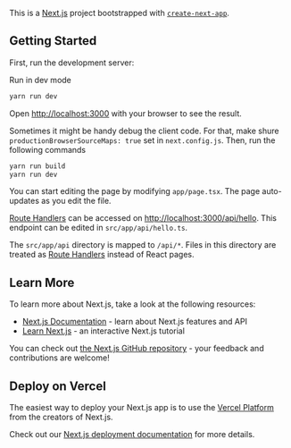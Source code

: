 This is a [Next.js](https://nextjs.org/) project bootstrapped with [`create-next-app`](https://github.com/vercel/next.js/tree/canary/packages/create-next-app).

## Getting Started

First, run the development server:

Run in dev mode

```bash
yarn run dev
```

Open [http://localhost:3000](http://localhost:3000) with your browser to see the result.

Sometimes it might be handy debug the client code. For that, make shure `productionBrowserSourceMaps: true` set in `next.config.js`. Then, run the following commands

```bash
yarn run build
yarn run dev
```

You can start editing the page by modifying `app/page.tsx`. The page auto-updates as you edit the file.

[Route Handlers](https://nextjs.org/docs/app/building-your-application/routing/route-handlers) can be accessed on [http://localhost:3000/api/hello](http://localhost:3000/api/hello). This endpoint can be edited in `src/app/api/hello.ts`.

The `src/app/api` directory is mapped to `/api/*`. Files in this directory are treated as [Route Handlers](https://nextjs.org/docs/app/building-your-application/routing/route-handlers) instead of React pages.

## Learn More

To learn more about Next.js, take a look at the following resources:

-   [Next.js Documentation](https://nextjs.org/docs) - learn about Next.js features and API
-   [Learn Next.js](https://nextjs.org/learn) - an interactive Next.js tutorial

You can check out [the Next.js GitHub repository](https://github.com/vercel/next.js/) - your feedback and contributions are welcome!

## Deploy on Vercel

The easiest way to deploy your Next.js app is to use the [Vercel Platform](https://vercel.com/new?utm_medium=default-template&filter=next.js&utm_source=create-next-app&utm_campaign=create-next-app-readme) from the creators of Next.js.

Check out our [Next.js deployment documentation](https://nextjs.org/docs/deployment) for more details.

